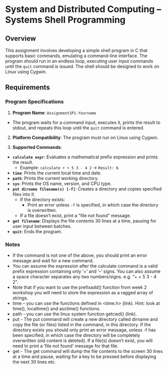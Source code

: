 # System and Distributed Computing – Systems Shell Programming

## Overview

This assignment involves developing a simple shell program in C that supports basic commands, emulating a command-line interface. The program should run in an endless loop, executing user input commands until the `quit` command is issued. The shell should be designed to work on Linux using Cygwin.

## Requirements

### Program Specifications

1. **Program Name**: `Assignment1P1-Yourname`
  - The program waits for a command input, executes it, prints the result to stdout, and repeats this loop until the `quit` command is entered.

2. **Platform Compatibility**: The program must run on Linux using Cygwin.

3. **Supported Commands**:
  - **`calculate expr`**: Evaluates a mathematical prefix expression and prints the result.
    - Example: `calculate + + 5 3 - 4 2` -> `Result: 6`
  - **`time`**: Prints the current local time and date.
  - **`path`**: Prints the current working directory.
  - **`sys`**: Prints the OS name, version, and CPU type.
  - **`put dirname filename(s) [-f]`**: Creates a directory and copies specified files into it.
    - If the directory exists:
      - Print an error unless `-f` is specified, in which case the directory is overwritten.
    - If a file doesn’t exist, print a "file not found" message.
  - **`get filename`**: Displays the file contents 30 lines at a time, pausing for user input between batches.
  - **`quit`**: Ends the program.

### Notes

- If the command is not one of the above, you should print an error message and wait for a new command.
- You can assume the expression after the calculate command is a valid prefix expression containing only ‘+’ and ‘–‘ signs. You can also assume a space character separates any two numbers/signs. e.g. “+ + 5 3 - 4 2”.
- Note that if you want to use the prefixadd() function from week 2 workshop you will need to store the expression as a ragged array of strings.
- time – you can use the functions defined in <time.h> (link). Hint: look at time(), localtime() and asctime() functions.
- path - you can use the linux system function getcwd() (link).
- put - The put command will create a new directory called dirname and copy the file (or files) listed in the command, in this directory. If the directory exists you should only print an error message, unless -f has been specified, in which case the directory will be completely overwritten (old content is deleted). If a file(s) doesn’t exist, you will need to print a ‘file not found’ message for that file.
- get - The get command will dump the file contents to the screen 30 lines at a time and pause, waiting for a key to be pressed before displaying the next 30 lines etc.